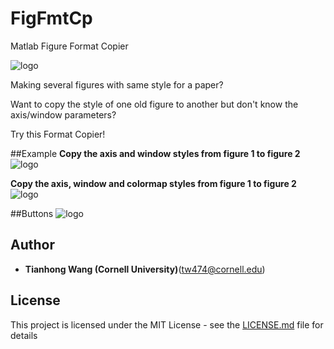 # FigFmtCp
Matlab Figure Format Copier


![logo](https://github.com/tianhongg/FigFmtCp/blob/master/resource/UI.png)




Making several figures with same style for a paper?

Want to copy the style of one old figure to another but don't know the axis/window parameters?

Try this Format Copier!










##Example
**Copy the axis and window styles from figure 1 to figure 2** 
![logo](https://github.com/tianhongg/FigFmtCp/blob/master/resources/example1.png)



**Copy the axis, window and colormap styles from figure 1 to figure 2** 
![logo](https://github.com/tianhongg/FigFmtCp/blob/master/resources/example2.png)




##Buttons
![logo](https://github.com/tianhongg/FigFmtCp/blob/master/resources/bts.png)




## Author
* **Tianhong Wang (Cornell University)**(tw474@cornell.edu) 




## License

This project is licensed under the MIT License - see the [LICENSE.md](LICENSE.md) file for details